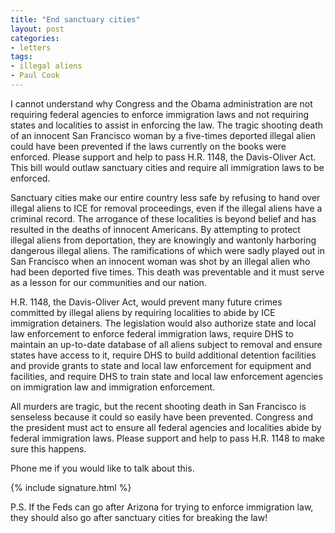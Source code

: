 ```yaml
---
title: "End sanctuary cities"
layout: post
categories:
- letters
tags:
- illegal aliens
- Paul Cook
---
```


I cannot understand why Congress and the Obama administration are not requiring federal agencies to enforce immigration laws and not requiring states and localities to assist in enforcing the law. The tragic shooting death of an innocent San Francisco woman by a five-times deported illegal alien could have been prevented if the laws currently on the books were enforced. Please support and help to pass H.R. 1148, the Davis-Oliver Act. This bill would outlaw sanctuary cities and require all immigration laws to be enforced.

Sanctuary cities make our entire country less safe by refusing to hand over illegal aliens to ICE for removal proceedings, even if the illegal aliens have a criminal record. The arrogance of these localities is beyond belief and has resulted in the deaths of innocent Americans. By attempting to protect illegal aliens from deportation, they are knowingly and wantonly harboring dangerous illegal aliens. The ramifications of which were sadly played out in San Francisco when an innocent woman was shot by an illegal alien who had been deported five times. This death was preventable and it must serve as a lesson for our communities and our nation.

H.R. 1148, the Davis-Oliver Act, would prevent many future crimes committed by illegal aliens by requiring localities to abide by ICE immigration detainers. The legislation would also authorize state and local law enforcement to enforce federal immigration laws, require DHS to maintain an up-to-date database of all aliens subject to removal and ensure states have access to it, require DHS to build additional detention facilities and provide grants to state and local law enforcement for equipment and facilities, and require DHS to train state and local law enforcement agencies on immigration law and immigration enforcement.

All murders are tragic, but the recent shooting death in San Francisco is senseless because it could so easily have been prevented. Congress and the president must act to ensure all federal agencies and localities abide by federal immigration laws. Please support and help to pass H.R. 1148 to make sure this happens.

Phone me if you would like to talk about this.

{% include signature.html %}

P.S. If the Feds can go after Arizona for trying to enforce immigration law, they should also go after sanctuary cities for breaking the law!